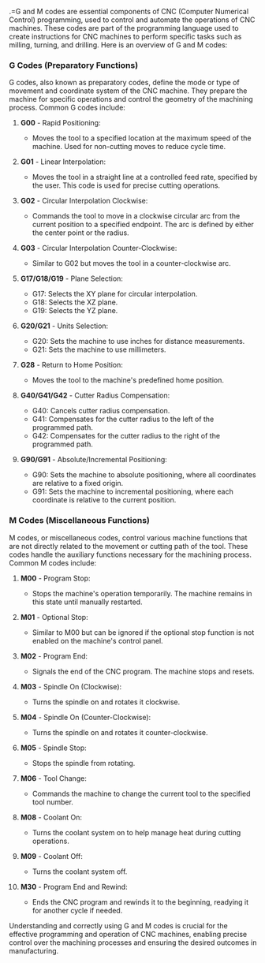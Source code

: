 
.=G and M codes are essential components of CNC (Computer Numerical Control) programming, used to control and automate the operations of CNC machines. These codes are part of the programming language used to create instructions for CNC machines to perform specific tasks such as milling, turning, and drilling. Here is an overview of G and M codes:

### G Codes (Preparatory Functions)
G codes, also known as preparatory codes, define the mode or type of movement and coordinate system of the CNC machine. They prepare the machine for specific operations and control the geometry of the machining process. Common G codes include:

1. **G00** - Rapid Positioning:
   - Moves the tool to a specified location at the maximum speed of the machine. Used for non-cutting moves to reduce cycle time.

2. **G01** - Linear Interpolation:
   - Moves the tool in a straight line at a controlled feed rate, specified by the user. This code is used for precise cutting operations.

3. **G02** - Circular Interpolation Clockwise:
   - Commands the tool to move in a clockwise circular arc from the current position to a specified endpoint. The arc is defined by either the center point or the radius.

4. **G03** - Circular Interpolation Counter-Clockwise:
   - Similar to G02 but moves the tool in a counter-clockwise arc.

5. **G17/G18/G19** - Plane Selection:
   - G17: Selects the XY plane for circular interpolation.
   - G18: Selects the XZ plane.
   - G19: Selects the YZ plane.

6. **G20/G21** - Units Selection:
   - G20: Sets the machine to use inches for distance measurements.
   - G21: Sets the machine to use millimeters.

7. **G28** - Return to Home Position:
   - Moves the tool to the machine's predefined home position.

8. **G40/G41/G42** - Cutter Radius Compensation:
   - G40: Cancels cutter radius compensation.
   - G41: Compensates for the cutter radius to the left of the programmed path.
   - G42: Compensates for the cutter radius to the right of the programmed path.

9. **G90/G91** - Absolute/Incremental Positioning:
   - G90: Sets the machine to absolute positioning, where all coordinates are relative to a fixed origin.
   - G91: Sets the machine to incremental positioning, where each coordinate is relative to the current position.

### M Codes (Miscellaneous Functions)
M codes, or miscellaneous codes, control various machine functions that are not directly related to the movement or cutting path of the tool. These codes handle the auxiliary functions necessary for the machining process. Common M codes include:

1. **M00** - Program Stop:
   - Stops the machine's operation temporarily. The machine remains in this state until manually restarted.

2. **M01** - Optional Stop:
   - Similar to M00 but can be ignored if the optional stop function is not enabled on the machine's control panel.

3. **M02** - Program End:
   - Signals the end of the CNC program. The machine stops and resets.

4. **M03** - Spindle On (Clockwise):
   - Turns the spindle on and rotates it clockwise.

5. **M04** - Spindle On (Counter-Clockwise):
   - Turns the spindle on and rotates it counter-clockwise.

6. **M05** - Spindle Stop:
   - Stops the spindle from rotating.

7. **M06** - Tool Change:
   - Commands the machine to change the current tool to the specified tool number.

8. **M08** - Coolant On:
   - Turns the coolant system on to help manage heat during cutting operations.

9. **M09** - Coolant Off:
   - Turns the coolant system off.

10. **M30** - Program End and Rewind:
    - Ends the CNC program and rewinds it to the beginning, readying it for another cycle if needed.

Understanding and correctly using G and M codes is crucial for the effective programming and operation of CNC machines, enabling precise control over the machining processes and ensuring the desired outcomes in manufacturing.